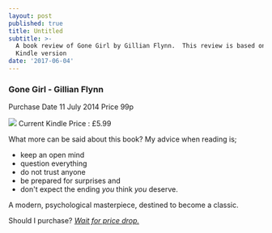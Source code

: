 ```yaml
---
layout: post
published: true
title: Untitled
subtitle: >-
  A book review of Gone Girl by Gillian Flynn.  This review is based on the
  Kindle version
date: '2017-06-04'
---
```

### Gone Girl - Gillian Flynn

Purchase Date 11 July 2014 Price 99p

<a href="https://www.amazon.co.uk/dp/B007ZXK08C/ref=as_li_ss_il?_encoding=UTF8&btkr=1&linkCode=li2&tag=jodenopublis-21&linkId=99104dec81da5c587fea3bf104e2f29b" target="_blank"><img border="0" src="//ws-eu.amazon-adsystem.com/widgets/q?_encoding=UTF8&ASIN=B007ZXK08C&Format=_SL160_&ID=AsinImage&MarketPlace=GB&ServiceVersion=20070822&WS=1&tag=jodenopublis-21" ></a> Current Kindle Price : £5.99

What more can be said about this book?  My advice when reading is;
* keep an open mind
* question everything
* do not trust anyone
* be prepared for surprises and 
* don't expect the ending *you* think *you* deserve.

A modern, psychological masterpiece, destined to become a classic.

Should I purchase? *[Wait for price drop.](https://www.ereaderiq.com/)*
